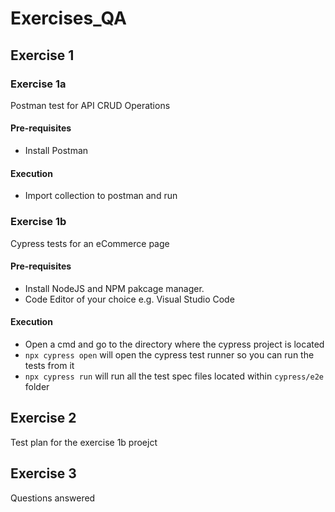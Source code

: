 # Exercises_QA
## Exercise 1
### Exercise 1a
Postman test for API CRUD Operations
#### Pre-requisites
* Install Postman
#### Execution
* Import collection to postman and run

### Exercise 1b
Cypress tests for an eCommerce page
#### Pre-requisites
* Install NodeJS and NPM pakcage manager.
* Code Editor of your choice e.g. Visual Studio Code
#### Execution
* Open a cmd and go to the directory where the cypress project is located
* `npx cypress open` will open the cypress test runner so you can run the tests from it
* `npx cypress run` will run all the test spec files located within `cypress/e2e` folder

## Exercise 2
Test plan for the exercise 1b proejct

## Exercise 3
Questions answered
